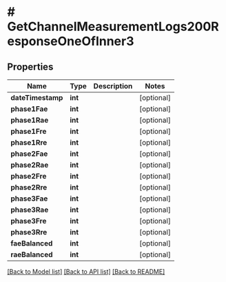 # # GetChannelMeasurementLogs200ResponseOneOfInner3

## Properties

Name | Type | Description | Notes
------------ | ------------- | ------------- | -------------
**dateTimestamp** | **int** |  | [optional]
**phase1Fae** | **int** |  | [optional]
**phase1Rae** | **int** |  | [optional]
**phase1Fre** | **int** |  | [optional]
**phase1Rre** | **int** |  | [optional]
**phase2Fae** | **int** |  | [optional]
**phase2Rae** | **int** |  | [optional]
**phase2Fre** | **int** |  | [optional]
**phase2Rre** | **int** |  | [optional]
**phase3Fae** | **int** |  | [optional]
**phase3Rae** | **int** |  | [optional]
**phase3Fre** | **int** |  | [optional]
**phase3Rre** | **int** |  | [optional]
**faeBalanced** | **int** |  | [optional]
**raeBalanced** | **int** |  | [optional]

[[Back to Model list]](../../README.md#models) [[Back to API list]](../../README.md#endpoints) [[Back to README]](../../README.md)
